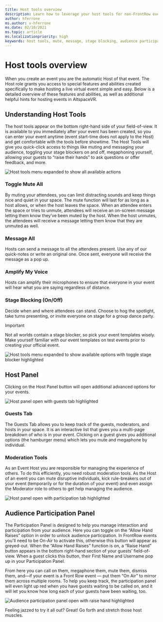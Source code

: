 ```yaml
---
title: Host tools overview
description: Learn how to leverage your host tools for non-FrontRow events, including muting, messaging, and moderating.
author: hferrone
ms.author: v-hferrone
ms.date: 02/10/2021
ms.topic: article
ms.localizationpriority: high
keywords: host tools, mute, message, stage blocking, audience participation
---
```


# Host tools overview

When you create an event you are the automatic Host of that event. The Host role grants you access to special features and abilities created specifically to make hosting a live virtual event simple and easy. Below is a detailed overview of these features and abilities, as well as additional helpful hints for hosting events in AltspaceVR.

## Understanding Host Tools

The host tools appear on the bottom right-hand side of your field-of-view. It is available to you immediately after your event has been created, so you can enter your event anytime (event start-time does not apply to the Host) and get comfortable with the tools before showtime. The Host Tools will give you quick-click access to things like muting and messaging your audience, toggling your stage blockers on and off, megaphoning yourself, allowing your guests to “raise their hands” to ask questions or offer feedback, and more.

![Host tools menu expanded to show all available actions](images/host-tools-img-01.png) 

### Toggle Mute All

By muting your attendees, you can limit distracting sounds and keep things nice and quiet in your space. The mute function will last for as long as a host allows, or when the host leaves the space. When an attendee enters the space or tries to unmute, attendees will receive an on-screen message letting them know they’ve been muted by the host. When the host unmutes, the attendees will receive a message letting them know that they are unmuted as well.

### Message All

Hosts can send a message to all the attendees present. Use any of our quick-notes or write an original one. Once sent, everyone will receive the message as a pop up.

### Amplify My Voice

Hosts can amplify their microphones to ensure that everyone in your event will hear what you are saying regardless of distance.

### Stage Blocking (On/Off)

Decide when and where attendees can stand. Choose to hog the spotlight, take turns presenting, or invite everyone on stage for a group dance party.

> [!IMPORTANT]
> Not all worlds contain a stage blocker, so pick your event templates wisely. Make yourself familiar with our event templates on test events prior to creating your official event.

![Host tools menu expanded to show available options with toggle stage blocker highlighted](images/host-tools-img-02.png)

## Host Panel

Clicking on the Host Panel button will open additional advanced options for your events.

![Host panel open with guests tab highlighted](images/host-tools-img-03.png)

### Guests Tab

The Guests Tab allows you to keep track of the guests, moderators, and hosts in your space. It is an interactive list that gives you a multi-page breakdown of who is in your event. Clicking on a guest gives you additional options (the hamburger menu) which lets you mute and megaphone by individual.

### Moderation Tools

As an Event Host you are responsible for managing the experience of others. To do this efficiently, you need robust moderation tools. As the Host of an event you can mute disruptive individuals, kick rule-breakers out of your event (temporarily or for the duration of your event) and even assign the Moderator role to others to get help managing the audience.

![Host panel open with participation tab highlighted](images/host-tools-img-04.png)

## Audience Participation Panel

The Participation Panel is designed to help you manage interaction and participation from your audience. Here you can toggle on the “Allow Hand Raises” option in order to unlock audience participation. In FrontRow events you'll need to be On-Air to activate this, otherwise this button will appear as greyed-out. When the “Allow Hand Raises” function is on, a “Raise Hand” button appears in the bottom right-hand section of your guests’ field-of-view. When a guest clicks this button, their First Name and Username pop up in your Participation Panel. 

From here you can call on them, megaphone them, mute them, dismiss them, and—if your event is a Front Row event — put them “On Air” to mirror them across multiple rooms. To help you keep track, the participation panel will even light up red when you have guests waiting to be called on, and it will let you know how long each of your guests have been waiting, too.
 
![Audience participation panel open with raise hand highlighted](images/host-tools-img-05.png)

Feeling jazzed to try it all out? Great! Go forth and stretch those host muscles.